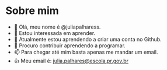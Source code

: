 # Sobre mim
-   👋 Olá, meu nome é @juliapalharess.
- 👀 Estou interessada em aprender.
- 🌱 Atualmente estou aprendendo a criar uma conta no Github.
- 💞️ Procuro contribuir aprendendo a programar.
- 📫 Para chegar até mim basta apenas me mandar um email.
- 👍 Meu email é: julia.palhares@escola.pr.gov.br
<!---
juliapalharess/juliapalharess is a ✨ special ✨ repository because its `README.md` (this file) appears on your GitHub profile.
You can click the Preview link to take a look at your changes.
--->
